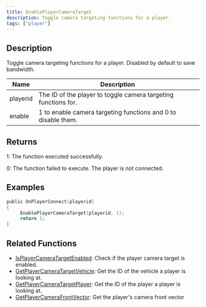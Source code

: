 ```yaml
---
title: EnablePlayerCameraTarget
description: Toggle camera targeting functions for a player.
tags: ["player"]
---
```


<VersionWarn version='SA-MP 0.3.7' />

## Description

Toggle camera targeting functions for a player. Disabled by default to save bandwidth.

| Name     | Description                                                    |
| -------- | -------------------------------------------------------------- |
| playerid | The ID of the player to toggle camera targeting functions for. |
| enable   | 1 to enable camera targeting functions and 0 to disable them.  |

## Returns

1: The function executed successfully.

0: The function failed to execute. The player is not connected.

## Examples

```c
public OnPlayerConnect(playerid)
{
     EnablePlayerCameraTarget(playerid, 1);
     return 1;
}
```

## Related Functions

- [IsPlayerCameraTargetEnabled](IsPlayerCameraTargetEnabled): Check if the player camera target is enabled.
- [GetPlayerCameraTargetVehicle](GetPlayerCameraTargetVehicle): Get the ID of the vehicle a player is looking at.
- [GetPlayerCameraTargetPlayer](GetPlayerCameraTargetPlayer): Get the ID of the player a player is looking at.
- [GetPlayerCameraFrontVector](GetPlayerCameraFrontVector): Get the player's camera front vector
